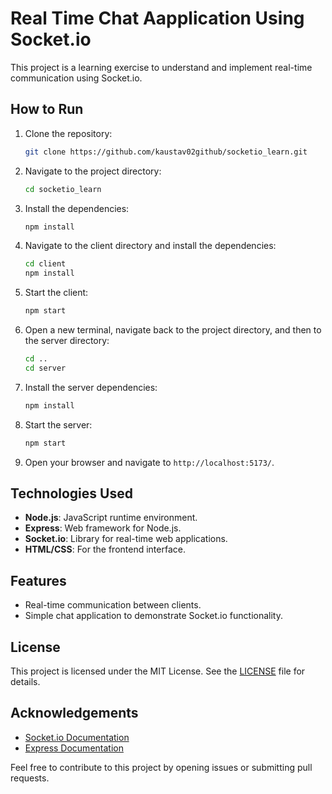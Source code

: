 # Real Time Chat Aapplication Using Socket.io

This project is a learning exercise to understand and implement real-time communication using Socket.io.

## How to Run

1. Clone the repository:
    ```bash
    git clone https://github.com/kaustav02github/socketio_learn.git
    ```
2. Navigate to the project directory:
    ```bash
    cd socketio_learn
    ```
3. Install the dependencies:
    ```bash
    npm install
    ```
4. Navigate to the client directory and install the dependencies:
    ```bash
    cd client
    npm install
    ```
5. Start the client:
    ```bash
    npm start
    ```
6. Open a new terminal, navigate back to the project directory, and then to the server directory:
    ```bash
    cd ..
    cd server
    ```
7. Install the server dependencies:
    ```bash
    npm install
    ```
8. Start the server:
    ```bash
    npm start
    ```
9. Open your browser and navigate to `http://localhost:5173/`.


## Technologies Used

- **Node.js**: JavaScript runtime environment.
- **Express**: Web framework for Node.js.
- **Socket.io**: Library for real-time web applications.
- **HTML/CSS**: For the frontend interface.

## Features

- Real-time communication between clients.
- Simple chat application to demonstrate Socket.io functionality.

## License

This project is licensed under the MIT License. See the [LICENSE](LICENSE) file for details.

## Acknowledgements

- [Socket.io Documentation](https://socket.io/docs/)
- [Express Documentation](https://expressjs.com/)

Feel free to contribute to this project by opening issues or submitting pull requests.
